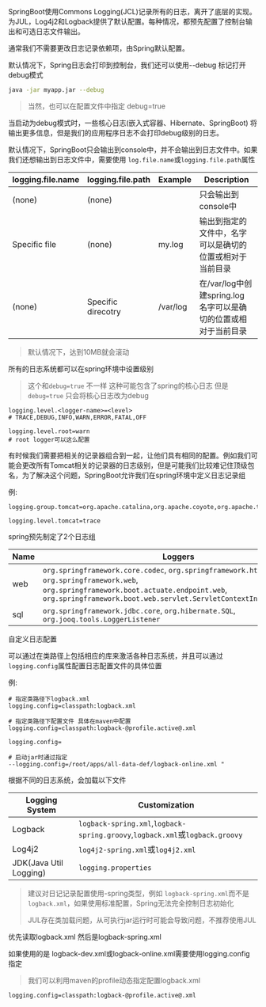 



SpringBoot使用Commons Logging(JCL)记录所有的日志，离开了底层的实现。为JUL，Log4j2和Logback提供了默认配置。每种情况，都预先配置了控制台输出和可选日志文件输出。

通常我们不需要更改日志记录依赖项，由Spring默认配置。



默认情况下，Spring日志会打印到控制台，我们还可以使用--debug 标记打开debug模式

```bash
java -jar myapp.jar --debug
```

> 当然，也可以在配置文件中指定 debug=true

当启动为debug模式时，一些核心日志(嵌入式容器、Hibernate、SpringBoot) 将输出更多信息，但是我们的应用程序日志不会打印debug级别的日志。



默认情况下，SpringBoot只会输出到console中，并不会输出到日志文件中。如果我们还想输出到日志文件中，需要使用 `log.file.name`或`logging.file.path`属性

| logging.file.name | logging.file.path  | Example  | Description                                                  |
| ----------------- | ------------------ | -------- | ------------------------------------------------------------ |
| (none)            | (none)             |          | 只会输出到console中                                          |
| Specific file     | (none)             | my.log   | 输出到指定的文件中，名字可以是确切的位置或相对于当前目录     |
| (none)            | Specific direcotry | /var/log | 在/var/log中创建spring.log  名字可以是确切的位置或相对于当前目录 |

> 默认情况下，达到10MB就会滚动



所有的日志系统都可以在spring环境中设置级别

> 这个和`debug=true` 不一样  这种可能包含了spring的核心日志  但是`debug=true` 只会将核心日志改为debug

```properties
logging.level.<logger-name>=<level> 
# TRACE,DEBUG,INFO,WARN,ERROR,FATAL,OFF

logging.level.root=warn
# root logger可以这么配置
```





有时候我们需要把相关的记录器组合到一起，让他们具有相同的配置。例如我们可能会更改所有Tomcat相关的记录器的日志级别，但是可能我们比较难记住顶级包名，为了解决这个问题，SpringBoot允许我们在spring环境中定义日志记录组

例:

```properties
logging.group.tomcat=org.apache.catalina,org.apache.coyote,org.apache.tomcat

logging.level.tomcat=trace
```



spring预先制定了2个日志组

| Name | Loggers                                                      |
| ---- | ------------------------------------------------------------ |
| web  | `org.springframework.core.codec`, `org.springframework.http`, `org.springframework.web`, `org.springframework.boot.actuate.endpoint.web`, `org.springframework.boot.web.servlet.ServletContextInitializerBeans` |
| sql  | `org.springframework.jdbc.core`, `org.hibernate.SQL`, `org.jooq.tools.LoggerListener` |





自定义日志配置

可以通过在类路径上包括相应的库来激活各种日志系统，并且可以通过`logging.config`属性配置日志配置文件的具体位置

例:

```properties
# 指定类路径下logback.xml
logging.config=classpath:logback.xml

# 指定类路径下配置文件 具体在maven中配置
logging.config=classpath:logback-@profile.active@.xml

logging.config= 

# 启动jar时通过指定
--logging.config=/root/apps/all-data-def/logback-online.xml "
```





根据不同的日志系统，会加载以下文件

| Logging System         | Customization                                                |
| ---------------------- | ------------------------------------------------------------ |
| Logback                | `logback-spring.xml`,`logback-spring.groovy`,`logback.xml`或`logback.groovy` |
| Log4j2                 | `log4j2-spring.xml`或`log4j2.xml`                            |
| JDK(Java Util Logging) | `logging.properties`                                         |

> 建议对日记记录配置使用-spring类型，例如 `logback-spring.xml`而不是`logback.xml`，如果使用标准配置，Spring无法完全控制日志初始化
>
> JUL存在类加载问题，从可执行jar运行时可能会导致问题，不推荐使用JUL



优先读取logback.xml   然后是logback-spring.xml

如果使用的是 logback-dev.xml或logback-online.xml需要使用logging.config 指定

> 我们可以利用maven的profile动态指定配置logback.xml

```properties
logging.config=classpath:logback-@profile.active@.xml
```





















